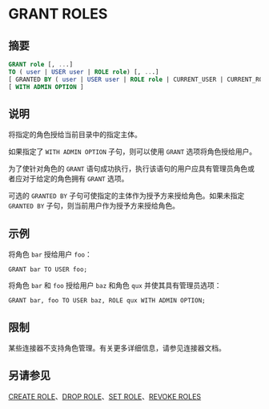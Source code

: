 
# GRANT ROLES

## 摘要

``` sql
GRANT role [, ...]
TO ( user | USER user | ROLE role) [, ...]
[ GRANTED BY ( user | USER user | ROLE role | CURRENT_USER | CURRENT_ROLE ) ]
[ WITH ADMIN OPTION ]
```

## 说明

将指定的角色授给当前目录中的指定主体。

如果指定了 `WITH ADMIN OPTION` 子句，则可以使用 `GRANT` 选项将角色授给用户。

为了使针对角色的 `GRANT` 语句成功执行，执行该语句的用户应具有管理员角色或者应对于给定的角色拥有 `GRANT` 选项。

可选的 `GRANTED BY` 子句可使指定的主体作为授予方来授给角色。如果未指定 `GRANTED BY` 子句，则当前用户作为授予方来授给角色。

## 示例

将角色 `bar` 授给用户 `foo`：

    GRANT bar TO USER foo;

将角色 `bar` 和 `foo` 授给用户 `baz` 和角色 `qux` 并使其具有管理员选项：

    GRANT bar, foo TO USER baz, ROLE qux WITH ADMIN OPTION;

## 限制

某些连接器不支持角色管理。有关更多详细信息，请参见连接器文档。

## 另请参见

[CREATE ROLE](./create-role.md)、[DROP ROLE](./drop-role.md)、[SET ROLE](./set-role.md)、[REVOKE ROLES](./revoke-roles.md)